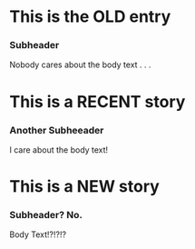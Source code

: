 # This is the OLD entry
### Subheader
Nobody cares about the body text . . .

# This is a RECENT story
### Another Subheeader
I care about the body text!

# This is a NEW story
### Subheader? No.
Body Text!?!?!?
